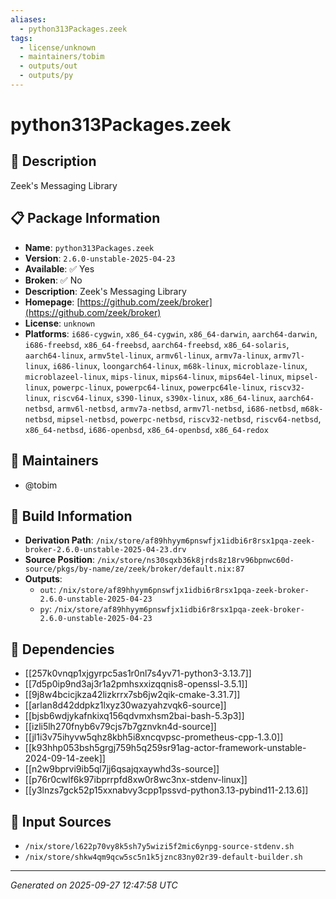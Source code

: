 ```yaml
---
aliases:
  - python313Packages.zeek
tags:
  - license/unknown
  - maintainers/tobim
  - outputs/out
  - outputs/py
---
```


# python313Packages.zeek

## 📝 Description

Zeek's Messaging Library

## 📋 Package Information

- **Name**: `python313Packages.zeek`
- **Version**: `2.6.0-unstable-2025-04-23`
- **Available**: ✅ Yes
- **Broken**: ✅ No
- **Description**: Zeek's Messaging Library
- **Homepage**: [https://github.com/zeek/broker](https://github.com/zeek/broker)
- **License**: `unknown`
- **Platforms**: `i686-cygwin`, `x86_64-cygwin`, `x86_64-darwin`, `aarch64-darwin`, `i686-freebsd`, `x86_64-freebsd`, `aarch64-freebsd`, `x86_64-solaris`, `aarch64-linux`, `armv5tel-linux`, `armv6l-linux`, `armv7a-linux`, `armv7l-linux`, `i686-linux`, `loongarch64-linux`, `m68k-linux`, `microblaze-linux`, `microblazeel-linux`, `mips-linux`, `mips64-linux`, `mips64el-linux`, `mipsel-linux`, `powerpc-linux`, `powerpc64-linux`, `powerpc64le-linux`, `riscv32-linux`, `riscv64-linux`, `s390-linux`, `s390x-linux`, `x86_64-linux`, `aarch64-netbsd`, `armv6l-netbsd`, `armv7a-netbsd`, `armv7l-netbsd`, `i686-netbsd`, `m68k-netbsd`, `mipsel-netbsd`, `powerpc-netbsd`, `riscv32-netbsd`, `riscv64-netbsd`, `x86_64-netbsd`, `i686-openbsd`, `x86_64-openbsd`, `x86_64-redox`
## 👥 Maintainers

- @tobim


## 🔧 Build Information

- **Derivation Path**: `/nix/store/af89hhyym6pnswfjx1idbi6r8rsx1pqa-zeek-broker-2.6.0-unstable-2025-04-23.drv`
- **Source Position**: `/nix/store/ns30sqxb36k8jrds8z18rv96bpnwc60d-source/pkgs/by-name/ze/zeek/broker/default.nix:87`
- **Outputs**:
  - `out`:  `/nix/store/af89hhyym6pnswfjx1idbi6r8rsx1pqa-zeek-broker-2.6.0-unstable-2025-04-23`
  - `py`:  `/nix/store/af89hhyym6pnswfjx1idbi6r8rsx1pqa-zeek-broker-2.6.0-unstable-2025-04-23`

## 🔗 Dependencies

- [[257k0vnqp1xjgyrpc5as1r0nl7s4yv71-python3-3.13.7]]
- [[7d5p0ip9nd3aj3r1a2pmhsxxizqqnis8-openssl-3.5.1]]
- [[9j8w4bcicjkza42lizkrrx7sb6jw2qik-cmake-3.31.7]]
- [[arlan8d42ddpkz1lxyz30wazyahzvqk6-source]]
- [[bjsb6wdjykafnkixq156qdvmxhsm2bai-bash-5.3p3]]
- [[izli5lh270fnyb6v79cjs7b7gznvkn4d-source]]
- [[jl1i3v75ihyvw5qhz8kbh5i8xncqvpsc-prometheus-cpp-1.3.0]]
- [[k93hhp053bsh5grgj759h5q259sr91ag-actor-framework-unstable-2024-09-14-zeek]]
- [[n2w9bprvi9ib5ql7jj6qsajqxaywhd3s-source]]
- [[p76r0cwlf6k97ibprrpfd8xw0r8wc3nx-stdenv-linux]]
- [[y3lnzs7gck52p15xxnabvy3cpp1pssvd-python3.13-pybind11-2.13.6]]

## 📁 Input Sources

- `/nix/store/l622p70vy8k5sh7y5wizi5f2mic6ynpg-source-stdenv.sh`
- `/nix/store/shkw4qm9qcw5sc5n1k5jznc83ny02r39-default-builder.sh`

---
*Generated on 2025-09-27 12:47:58 UTC*
